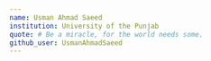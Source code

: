 ```yaml
---
name: Usman Ahmad Saeed
institution: University of the Punjab
quote: # Be a miracle, for the world needs some.
github_user: UsmanAhmadSaeed
---
```


